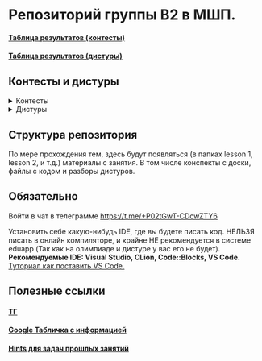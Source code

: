 # Репозиторий группы B2 в МШП.

#### [Таблица результатов (контесты)](https://contest.informatics.ru/ejstand/2024-25/mps/group-b2)

#### [Таблица результатов (дистуры)](https://contest.informatics.ru/ejstand/2024-25/mps/group-b2-tours)

## Контесты и дистуры

<details>
      <summary>Контесты</summary>

#### [Блиц](http://contest.informatics.ru/cgi-bin/new-client?contest_id=23928)

#### [Неявное Декартового дерево](http://contest.informatics.ru/cgi-bin/new-client?contest_id=23926)

#### [Декартового дерево](http://contest.informatics.ru/cgi-bin/new-client?contest_id=23925)

#### [Паросочетания](http://contest.informatics.ru/cgi-bin/new-client?contest_id=23923)

#### [Дп по цифрам и поддеревьям](http://contest.informatics.ru/cgi-bin/new-client?contest_id=23921)

#### [LCA](http://contest.informatics.ru/cgi-bin/new-client?contest_id=23919)

#### [Корнячка](http://contest.informatics.ru/cgi-bin/new-client?contest_id=23918)

#### [Геометрия 2](http://contest.informatics.ru/cgi-bin/new-client?contest_id=23916)

#### [Геометрия 1](http://contest.informatics.ru/cgi-bin/new-client?contest_id=23915)

#### [Конденсация и другие задачи на графы](http://contest.informatics.ru/cgi-bin/new-client?contest_id=23912)

#### [Кратчайшие пути](http://contest.informatics.ru/cgi-bin/new-client?contest_id=23911)

#### [Сканлайн и 2 указателя](http://contest.informatics.ru/cgi-bin/new-client?contest_id=23909)

#### [ДП по подотрезкам](https://contest.informatics.ru/cgi-bin/new-client?contest_id=23907)

#### [Динамическое программирование 1](https://contest.informatics.ru/cgi-bin/new-client?contest_id=23905)

#### [Теория чисел 2](http://contest.informatics.ru/cgi-bin/new-client?contest_id=23904)

#### [Теория чисел 1](http://contest.informatics.ru/cgi-bin/new-client?contest_id=23902)

#### [STL](http://contest.informatics.ru/cgi-bin/new-client?contest_id=23901)

</details>

<details>
      <summary>Дистуры</summary>

#### [Дистур 11](https://contest.informatics.ru/cgi-bin/new-client?contest_id=23927)

#### [Дистур 10](https://contest.informatics.ru/cgi-bin/new-client?contest_id=23924)

#### [Дистур 9](https://contest.informatics.ru/cgi-bin/new-client?contest_id=23922)

#### [Дистур 8](https://contest.informatics.ru/cgi-bin/new-client?contest_id=23920)

#### [Дистур 7](https://contest.informatics.ru/cgi-bin/new-client?contest_id=23917)

#### [Дистур 6](https://contest.informatics.ru/cgi-bin/new-client?contest_id=23914)

#### [Дистур 5](https://contest.informatics.ru/cgi-bin/new-client?contest_id=23913)

#### [Дистур 4](https://contest.informatics.ru/cgi-bin/new-client?contest_id=23910)

#### [Дистур 3](https://contest.informatics.ru/cgi-bin/new-client?contest_id=23908)

#### [Дистур 2](https://contest.informatics.ru/cgi-bin/new-client?contest_id=23906)

#### [Дистур 1](https://contest.informatics.ru/cgi-bin/new-client?contest_id=23903)

</details>


## Структура репозитория
По мере прохождения тем, здесь будут появляться (в папках lesson 1, lesson 2, и т.д.) материалы с занятия. В том числе конспекты с доски, файлы с кодом и разборы дистуров.

## Обязательно

Войти в чат в телеграмме https://t.me/+P02tGwT-CDcwZTY6

Установить себе какую-нибудь IDE, где вы будете писать код. НЕЛЬЗЯ писать в онлайн компиляторе, и крайне НЕ рекомендуется в системе eduapp (Так как на олимпиаде и дистуре у вас его не будет).\
**Рекомендуемые IDE: Visual Studio, CLion, Code::Blocks, VS Code.**\
[Туториал как поставить VS Code.](https://github.com/Uliana666/MSHP/blob/main/lesson%200.%20Tutorial/README.md)

## Полезные ссылки


#### [ТГ](https://t.me/+P02tGwT-CDcwZTY6)

#### [Google Табличка c информацией](https://docs.google.com/spreadsheets/d/1jCnUnr_fsHTtemiDNizRPxJd_sM9dYYf6DyuBc1pmkg/edit?gid=2035314896#gid=2035314896)

#### [Hints для задач прошлых занятий](https://github.com/Uliana666/MSHP/tree/main/Hints)